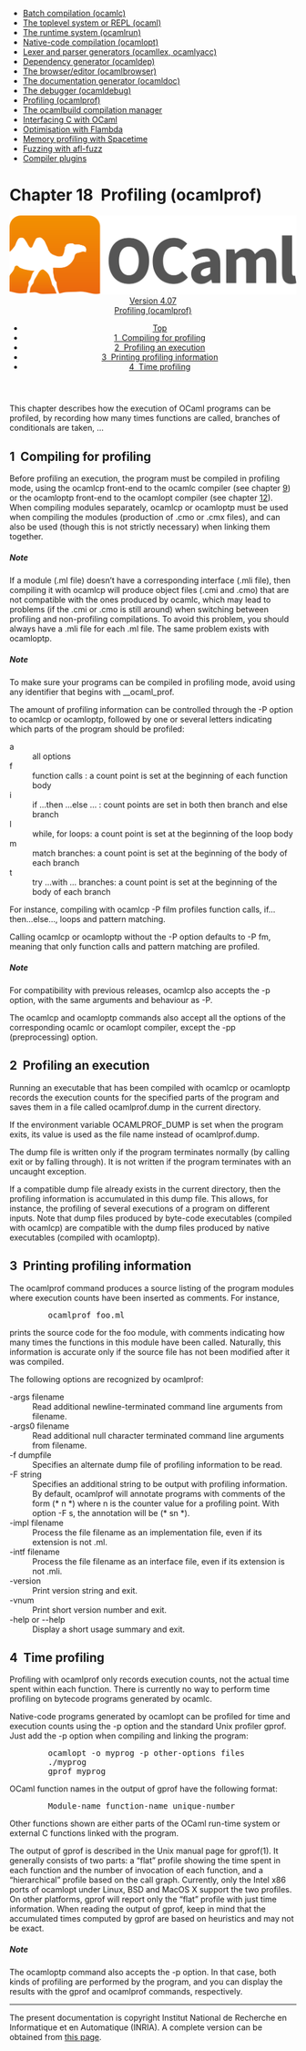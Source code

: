 <!-- ((! set title Manual !)) ((! set documentation !)) ((! set manual !)) ((! set nobreadcrumb !)) -->
<div class="manual content"><ul class="part_menu"><li><a href="comp.html">Batch compilation (ocamlc)</a></li><li><a href="toplevel.html">The toplevel system or REPL (ocaml)</a></li><li><a href="runtime.html">The runtime system (ocamlrun)</a></li><li><a href="native.html">Native-code compilation (ocamlopt)</a></li><li><a href="lexyacc.html">Lexer and parser generators (ocamllex, ocamlyacc)</a></li><li><a href="depend.html">Dependency generator (ocamldep)</a></li><li><a href="browser.html">The browser/editor (ocamlbrowser)</a></li><li><a href="ocamldoc.html">The documentation generator (ocamldoc)</a></li><li><a href="debugger.html">The debugger (ocamldebug)</a></li><li class="active"><a href="profil.html">Profiling (ocamlprof)</a></li><li><a href="manual033.html">The ocamlbuild compilation manager</a></li><li><a href="intfc.html">Interfacing C with OCaml</a></li><li><a href="flambda.html">Optimisation with Flambda</a></li><li><a href="spacetime.html">Memory profiling with Spacetime</a></li><li><a href="afl-fuzz.html">Fuzzing with afl-fuzz</a></li><li><a href="plugins.html">Compiler plugins</a></li></ul>




<h1 class="chapter" id="sec404"><span>Chapter 18</span>&nbsp;&nbsp;Profiling (ocamlprof)</h1>
<header><nav class="toc brand"><a class="brand" href="https://ocaml.org/"><img src="colour-logo-gray.svg" class="svg" alt="OCaml"></a></nav><nav class="toc"><div class="toc_version"><a href="/docs" id="version-select">Version 4.07</a></div><div class="toc_title"><a href="#">Profiling (ocamlprof)</a></div><ul><li class="top"><a href="#">Top</a></li>
<li><a href="profil.html#sec405">1&nbsp;&nbsp;Compiling for profiling</a>
</li><li><a href="profil.html#sec409">2&nbsp;&nbsp;Profiling an execution</a>
</li><li><a href="profil.html#sec410">3&nbsp;&nbsp;Printing profiling information</a>
</li><li><a href="profil.html#sec411">4&nbsp;&nbsp;Time profiling</a>
</li></ul></nav></header>
<p> <a id="c:profiler"></a>

</p><p>This chapter describes how the execution of OCaml
programs can be profiled, by recording how many times functions are
called, branches of conditionals are taken, …</p>
<h2 class="section" id="sec405">1&nbsp;&nbsp;Compiling for profiling</h2>
<p>Before profiling an execution, the program must be compiled in
profiling mode, using the <span class="c003">ocamlcp</span> front-end to the <span class="c003">ocamlc</span> compiler
(see chapter&nbsp;<a href="comp.html#c%3Acamlc">9</a>) or the <span class="c003">ocamloptp</span> front-end to the
<span class="c003">ocamlopt</span> compiler (see chapter&nbsp;<a href="native.html#c%3Anativecomp">12</a>). When compiling
modules separately, <span class="c003">ocamlcp</span> or <span class="c003">ocamloptp</span> must be used when
compiling the modules (production of <span class="c003">.cmo</span> or <span class="c003">.cmx</span> files), and can
also be used (though this is not strictly necessary) when linking them
together.</p>
<h5 class="paragraph" id="sec406">Note</h5>
<p> If a module (<span class="c003">.ml</span> file) doesn’t have a corresponding
interface (<span class="c003">.mli</span> file), then compiling it with <span class="c003">ocamlcp</span> will produce
object files (<span class="c003">.cmi</span> and <span class="c003">.cmo</span>) that are not compatible with the ones
produced by <span class="c003">ocamlc</span>, which may lead to problems (if the <span class="c003">.cmi</span> or
<span class="c003">.cmo</span> is still around) when switching between profiling and
non-profiling compilations. To avoid this problem, you should always
have a <span class="c003">.mli</span> file for each <span class="c003">.ml</span> file. The same problem exists with
<span class="c003">ocamloptp</span>.</p>
<h5 class="paragraph" id="sec407">Note</h5>
<p> To make sure your programs can be compiled in
profiling mode, avoid using any identifier that begins with
<span class="c003">__ocaml_prof</span>.</p><p>The amount of profiling information can be controlled through the <span class="c003">-P</span>
option to <span class="c003">ocamlcp</span> or <span class="c003">ocamloptp</span>, followed by one or several letters
indicating which parts of the program should be profiled:</p><dl class="description"><dt class="dt-description">
<span class="c006">a</span></dt><dd class="dd-description"> all options
</dd><dt class="dt-description"><span class="c006">f</span></dt><dd class="dd-description"> function calls : a count point is set at the beginning of
each function body
</dd><dt class="dt-description"><span class="c006">i</span></dt><dd class="dd-description"> <span class="c013">if …then …else …</span> : count points are set in
both <span class="c013">then</span> branch and <span class="c013">else</span> branch
</dd><dt class="dt-description"><span class="c006">l</span></dt><dd class="dd-description"> <span class="c013">while, for</span> loops: a count point is set at the beginning of
the loop body
</dd><dt class="dt-description"><span class="c006">m</span></dt><dd class="dd-description"> <span class="c013">match</span> branches: a count point is set at the beginning of the
body of each branch
</dd><dt class="dt-description"><span class="c006">t</span></dt><dd class="dd-description"> <span class="c013">try …with …</span> branches: a count point is set at the
beginning of the body of each branch
</dd></dl><p>For instance, compiling with <span class="c003">ocamlcp -P film</span> profiles function calls,
if…then…else…, loops and pattern matching.</p><p>Calling <span class="c003">ocamlcp</span> or <span class="c003">ocamloptp</span> without the <span class="c003">-P</span> option defaults to
<span class="c003">-P fm</span>, meaning that only function calls and pattern matching are
profiled.</p>
<h5 class="paragraph" id="sec408">Note</h5>
<p> For compatibility with previous releases, <span class="c003">ocamlcp</span>
also accepts the <span class="c003">-p</span> option, with the same arguments and behaviour as
<span class="c003">-P</span>.</p><p>The <span class="c003">ocamlcp</span> and <span class="c003">ocamloptp</span> commands also accept all the options of
the corresponding <span class="c003">ocamlc</span> or <span class="c003">ocamlopt</span> compiler, except the <span class="c003">-pp</span>
(preprocessing) option.</p>
<h2 class="section" id="sec409">2&nbsp;&nbsp;Profiling an execution</h2>
<p>Running an executable that has been compiled with <span class="c003">ocamlcp</span> or
<span class="c003">ocamloptp</span> records the execution counts for the specified parts of
the program and saves them in a file called <span class="c003">ocamlprof.dump</span> in the
current directory.</p><p>If the environment variable <span class="c003">OCAMLPROF_DUMP</span> is set when the program
exits, its value is used as the file name instead of <span class="c003">ocamlprof.dump</span>.</p><p>The dump file is written only if the program terminates
normally (by calling <span class="c003">exit</span> or by falling through). It is not written
if the program terminates with an uncaught exception.</p><p>If a compatible dump file already exists in the current directory, then the
profiling information is accumulated in this dump file. This allows, for
instance, the profiling of several executions of a program on
different inputs. Note that dump files produced by byte-code
executables (compiled with <span class="c003">ocamlcp</span>) are compatible with the dump
files produced by native executables (compiled with <span class="c003">ocamloptp</span>).</p>
<h2 class="section" id="sec410">3&nbsp;&nbsp;Printing profiling information</h2>
<p>The <span class="c003">ocamlprof</span> command produces a source listing of the program modules
where execution counts have been inserted as comments. For instance,
</p><pre>        ocamlprof foo.ml
</pre><p>prints the source code for the <span class="c003">foo</span> module, with comments indicating
how many times the functions in this module have been called. Naturally,
this information is accurate only if the source file has not been modified
after it was compiled.</p><p>The following options are recognized by <span class="c003">ocamlprof</span>:</p><dl class="description"><dt class="dt-description"><span class="c013"><span class="c003">-args</span> <span class="c009">filename</span></span></dt><dd class="dd-description">
Read additional newline-terminated command line arguments from <span class="c009">filename</span>.</dd><dt class="dt-description"><span class="c013"><span class="c003">-args0</span> <span class="c009">filename</span></span></dt><dd class="dd-description">
Read additional null character terminated command line arguments from <span class="c009">filename</span>.</dd><dt class="dt-description"><span class="c013"><span class="c003">-f</span> <span class="c009">dumpfile</span></span></dt><dd class="dd-description">
Specifies an alternate dump file of profiling information to be read.</dd><dt class="dt-description"><span class="c013"><span class="c003">-F</span> <span class="c009">string</span></span></dt><dd class="dd-description">
Specifies an additional string to be output with profiling information.
By default, <span class="c003">ocamlprof</span> will annotate programs with comments of the form
<span class="c003">(* <span class="c009">n</span> *)</span> where <span class="c009">n</span> is the counter value for a profiling
point. With option <span class="c003">-F <span class="c009">s</span></span>, the annotation will be
<span class="c003">(* <span class="c009">sn</span> *)</span>.</dd><dt class="dt-description"><span class="c013"><span class="c003">-impl</span> <span class="c009">filename</span></span></dt><dd class="dd-description">
Process the file <span class="c009">filename</span> as an implementation file, even if its
extension is not <span class="c003">.ml</span>.</dd><dt class="dt-description"><span class="c013"><span class="c003">-intf</span> <span class="c009">filename</span></span></dt><dd class="dd-description">
Process the file <span class="c009">filename</span> as an interface file, even if its
extension is not <span class="c003">.mli</span>.</dd><dt class="dt-description"><span class="c006">-version</span></dt><dd class="dd-description">
Print version string and exit.</dd><dt class="dt-description"><span class="c006">-vnum</span></dt><dd class="dd-description">
Print short version number and exit.</dd><dt class="dt-description"><span class="c013"><span class="c003">-help</span> or <span class="c003">--help</span></span></dt><dd class="dd-description">
Display a short usage summary and exit.
</dd></dl>
<h2 class="section" id="sec411">4&nbsp;&nbsp;Time profiling</h2>
<p>Profiling with <span class="c003">ocamlprof</span> only records execution counts, not the actual
time spent within each function. There is currently no way to perform
time profiling on bytecode programs generated by <span class="c003">ocamlc</span>.</p><p>Native-code programs generated by <span class="c003">ocamlopt</span> can be profiled for time
and execution counts using the <span class="c003">-p</span> option and the standard Unix
profiler <span class="c003">gprof</span>. Just add the <span class="c003">-p</span> option when compiling and linking
the program:
</p><pre>        ocamlopt -o myprog -p <span class="c009">other-options files</span>
        ./myprog
        gprof myprog
</pre><p>
OCaml function names in the output of <span class="c003">gprof</span> have the following format:
</p><pre>        <span class="c009">Module-name</span>_<span class="c009">function-name</span>_<span class="c009">unique-number</span>
</pre><p>
Other functions shown are either parts of the OCaml run-time system or
external C functions linked with the program.</p><p>The output of <span class="c003">gprof</span> is described in the Unix manual page for
<span class="c003">gprof(1)</span>. It generally consists of two parts: a “flat” profile
showing the time spent in each function and the number of invocation
of each function, and a “hierarchical” profile based on the call
graph. Currently, only the Intel x86 ports of <span class="c003">ocamlopt</span> under
Linux, BSD and MacOS X support the two profiles. On other platforms,
<span class="c003">gprof</span> will report only the “flat” profile with just time
information. When reading the output of <span class="c003">gprof</span>, keep in mind that
the accumulated times computed by <span class="c003">gprof</span> are based on heuristics and
may not be exact.</p>
<h5 class="paragraph" id="sec412">Note</h5>
<p> The <span class="c003">ocamloptp</span> command also accepts the <span class="c003">-p</span>
option. In that case, both kinds of profiling are performed by the
program, and you can display the results with the <span class="c003">gprof</span> and <span class="c003">ocamlprof</span>
commands, respectively.

</p>
<hr>





<div class="copyright">The present documentation is copyright Institut National de Recherche en Informatique et en Automatique (INRIA). A complete version can be obtained from <a href="http://caml.inria.fr/pub/docs/manual-ocaml/">this page</a>.</div></div>